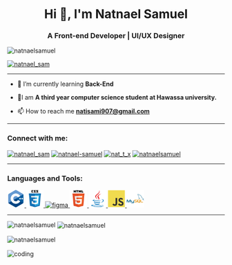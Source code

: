 <h1 align="center">Hi 👋, I'm Natnael Samuel</h1>
<h3 align="center">A Front-end Developer | UI/UX Designer</h3>

<p align="left"> <img src="https://komarev.com/ghpvc/?username=natnaelsamuel&label=Profile%20views&color=0e75b6&style=flat" alt="natnaelsamuel" /> </p>

<p align="left"> <a href="https://twitter.com/natnael_sam" target="blank"><img src="https://img.shields.io/twitter/follow/natnael_sam?logo=twitter&style=for-the-badge" alt="natnael_sam" /></a> </p>

<hr>

- 🌱 I’m currently learning **Back-End**

- 💬I am **A third year computer science student at Hawassa university.**

- 📫 How to reach me **natisami907@gmail.com**

<hr>

<h3 align="left">Connect with me:</h3>
<p align="left">
<a href="https://twitter.com/natnael_sam" target="blank"><img align="center" src="https://raw.githubusercontent.com/rahuldkjain/github-profile-readme-generator/master/src/images/icons/Social/twitter.svg" alt="natnael_sam" height="30" width="40" /></a>
<a href="https://linkedin.com/in/natnael-samuel" target="blank"><img align="center" src="https://raw.githubusercontent.com/rahuldkjain/github-profile-readme-generator/master/src/images/icons/Social/linked-in-alt.svg" alt="natnael-samuel" height="30" width="40" /></a>
<a href="https://instagram.com/nat_t_x" target="blank"><img align="center" src="https://raw.githubusercontent.com/rahuldkjain/github-profile-readme-generator/master/src/images/icons/Social/instagram.svg" alt="nat_t_x" height="30" width="40" /></a>
<a href="https://www.leetcode.com/natnaelsamuel" target="blank"><img align="center" src="https://raw.githubusercontent.com/rahuldkjain/github-profile-readme-generator/master/src/images/icons/Social/leet-code.svg" alt="natnaelsamuel" height="30" width="40" /></a>
</p>

<hr>

<h3 align="left">Languages and Tools:</h3>
<p align="left"> <a href="https://www.w3schools.com/cpp/" target="_blank" rel="noreferrer"> <img src="https://raw.githubusercontent.com/devicons/devicon/master/icons/cplusplus/cplusplus-original.svg" alt="cplusplus" width="40" height="40"/> </a> <a href="https://www.w3schools.com/css/" target="_blank" rel="noreferrer"> <img src="https://raw.githubusercontent.com/devicons/devicon/master/icons/css3/css3-original-wordmark.svg" alt="css3" width="40" height="40"/> </a> <a href="https://www.figma.com/" target="_blank" rel="noreferrer"> <img src="https://www.vectorlogo.zone/logos/figma/figma-icon.svg" alt="figma" width="40" height="40"/> </a> <a href="https://www.w3.org/html/" target="_blank" rel="noreferrer"> <img src="https://raw.githubusercontent.com/devicons/devicon/master/icons/html5/html5-original-wordmark.svg" alt="html5" width="40" height="40"/> </a> <a href="https://www.java.com" target="_blank" rel="noreferrer"> <img src="https://raw.githubusercontent.com/devicons/devicon/master/icons/java/java-original.svg" alt="java" width="40" height="40"/> </a> <a href="https://developer.mozilla.org/en-US/docs/Web/JavaScript" target="_blank" rel="noreferrer"> <img src="https://raw.githubusercontent.com/devicons/devicon/master/icons/javascript/javascript-original.svg" alt="javascript" width="40" height="40"/> </a> <a href="https://www.mysql.com/" target="_blank" rel="noreferrer"> <img src="https://raw.githubusercontent.com/devicons/devicon/master/icons/mysql/mysql-original-wordmark.svg" alt="mysql" width="40" height="40"/> </a> </p>

<hr>

<p><img align="left" src="https://github-readme-stats.vercel.app/api/top-langs?username=natnaelsamuel&show_icons=true&locale=en&layout=compact" alt="natnaelsamuel" /></p>

<p>&nbsp;<img align="center" src="https://github-readme-stats.vercel.app/api?username=natnaelsamuel&show_icons=true&locale=en" alt="natnaelsamuel" /></p>

<p><img align="center" src="https://github-readme-streak-stats.herokuapp.com/?user=natnaelsamuel&" alt="natnaelsamuel" /></p>

<img align="center" alt="coding" src="https://gifdb.com/images/high/coding-walking-cat-17mitwkziw2xzxxk.gif">
